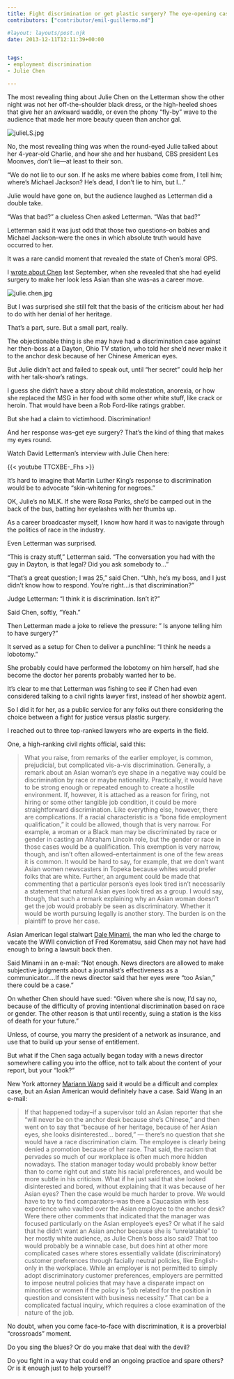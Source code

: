 ```yaml
---
title: Fight discrimination or get plastic surgery? The eye-opening case of Julie Chen
contributors: ["contributor/emil-guillermo.md"]

#layout: layouts/post.njk
date: 2013-12-11T12:11:39+00:00


tags:
- employment discrimination
- Julie Chen

---
```


The most revealing thing about Julie Chen on the Letterman show the other night
was not her off-the-shoulder black dress, or the high-heeled shoes that give her
an awkward waddle, or even the phony “fly-by” wave to the audience that made her
more beauty queen than anchor gal.

![julieLS.jpg](/uploads/julieLS.jpg)

No, the most revealing thing was when the round-eyed Julie talked about her
4-year-old Charlie, and how she and her husband, CBS president Les Moonves,
don’t lie—at least to their son.

“We do not lie to our son. If he asks me where babies come from, I tell him;
where’s Michael Jackson? He’s dead, I don’t lie to him, but I…”

Julie would have gone on, but the audience laughed as Letterman did a double
take.

“Was that bad?” a clueless Chen asked Letterman. “Was that bad?”

Letterman said it was just odd that those two questions–on babies and Michael
Jackson–were the ones in which absolute truth would have occurred to her.

It was a rare candid moment that revealed the state of Chen’s moral GPS.

I [wrote about Chen](/blog/americas-asian-fetish-frenzy-an-indian-american-wins-miss-america-and-cbss-julie-chen-reveals-a-diff/)
last September, when she revealed that she had eyelid surgery to make her look
less Asian than she was–as a career move.

![julie.chen.jpg](/uploads/julie.chen.jpg)

But I was surprised she still felt
that the basis of the criticism about her had to do with her denial of her
heritage.

That’s a part, sure. But a small part, really.

The objectionable thing is she may have had a discrimination case against her
then-boss at a Dayton, Ohio TV station, who told her she’d never make it to the
anchor desk because of her Chinese American eyes.

But Julie didn’t act and failed to speak out, until “her secret” could help her
with her talk-show’s ratings.

I guess she didn’t have a story about child molestation, anorexia, or how she
replaced the MSG in her food with some other white stuff, like crack or heroin.
That would have been a Rob Ford-like ratings grabber.

But she had a claim to victimhood. Discrimination!

And her response was–get eye surgery? That’s the kind of thing that makes my
eyes round.

Watch David Letterman’s interview with Julie Chen here:

{{< youtube TTCXBE-\_Fhs >}}

It’s hard to imagine that Martin Luther King’s response to discrimination would
be to advocate “skin-whitening for negroes.”

OK, Julie’s no MLK. If she were Rosa Parks, she’d be camped out in the back of
the bus, batting her eyelashes with her thumbs up.

As a career broadcaster myself, I know how hard it was to navigate through the
politics of race in the industry.

Even Letterman was surprised.

“This is crazy stuff,” Letterman said. “The conversation you had with the guy in
Dayton, is that legal? Did you ask somebody to…”

“That’s a great question; I was 25,” said Chen. “Uhh, he’s my boss, and I just
didn’t know how to respond. You’re right…is that discrimination?”

Judge Letterman: “I think it is discrimination. Isn’t it?”

Said Chen, softly, “Yeah.”

Then Letterman made a joke to relieve the pressure: ” Is anyone telling him to
have surgery?”

It served as a setup for Chen to deliver a punchline: “I think he needs a
lobotomy.”

She probably could have performed the lobotomy on him herself, had she become
the doctor her parents probably wanted her to be.

It’s clear to me that Letterman was fishing to see if Chen had even considered
talking to a civil rights lawyer first, instead of her showbiz agent.

So I did it for her, as a public service for any folks out there considering the
choice between a fight for justice versus plastic surgery.

I reached out to three top-ranked lawyers who are experts in the field.

One, a high-ranking civil rights official, said this:

> What you raise, from remarks of the earlier employer, is common, prejudicial,
> but complicated vis-a-vis discrimination. Generally, a remark about an Asian
> woman’s eye shape in a negative way could be discrimination by race or maybe
> nationality. Practically, it would have to be strong enough or repeated enough
> to create a hostile environment. If, however, it is attached as a reason for
> firing, not hiring or some other tangible job condition, it could be more
> straightforward discrimination. Like everything else, however, there are
> complications. If a racial characteristic is a “bona fide employment
> qualification,” it could be allowed, though that is very narrow. For example, a
> woman or a Black man may be discriminated by race or gender in casting an
> Abraham Lincoln role, but the gender or race in those cases would be a
> qualification. This exemption is very narrow, though, and isn’t often
> allowed–entertainment is one of the few areas it is common. It would be hard to
> say, for example, that we don’t want Asian women newscasters in Topeka because
> whites would prefer folks that are white.  Further, an argument could be made
> that commenting that a particular person’s eyes look tired isn’t necessarily a
> statement that natural Asian eyes look tired as a group. I would say, though,
> that such a remark explaining why an Asian woman doesn’t get the job would
> probably be seen as discriminatory. Whether it would be worth pursuing legally
> is another story. The burden is on the plaintiff to prove her case.

Asian American legal stalwart [Dale
Minami](https://www.minamitamaki.com/attorneys/daleminami/), the man who led the
charge to vacate the WWII conviction of Fred Korematsu, said Chen may not have
had enough to bring a lawsuit back then.

Said Minami in an e-mail: “Not enough. News directors are allowed to make
subjective judgments about a journalist’s effectiveness as a communicator….If
the news director said that her eyes were “too Asian,” there could be a case.”

On whether Chen should have sued: “Given where she is now, I’d say no, because
of the difficulty of proving intentional discrimination based on race or gender.
The other reason is that until recently, suing a station is the kiss of death
for your future.”

Unless, of course, you marry the president of a network as insurance, and use
that to build up your sense of entitlement.

But what if the Chen saga actually began today with a news director somewhere
calling you into the office, not to talk about the content of your report, but
your “look?”

New York attorney [Mariann Wang](https://www.cutiheckerwang.com/mariann-wang.html)
said it would be a difficult and complex case, but an Asian American would
definitely have a case. Said Wang in an e-mail:

> If that happened today–if a supervisor told an Asian reporter that she “will
> never be on the anchor desk because she’s Chinese,” and then went on to
> say that “because of her heritage, because of her Asian eyes, she
> looks disinterested… bored,” — there’s no question that she would have a
> race discrimination claim. The employee is clearly being denied a promotion
> because of her race. That said, the racism that pervades so much of our
> workplace is often much more hidden nowadays. The station manager today would
> probably know better than to come right out and state his racial preferences,
> and would be more subtle in his criticism. What if he just said that she
> looked disinterested and bored, without explaining that it was because of her
> Asian eyes? Then the case would be much harder to prove. We would have to try
> to find comparators–was there a Caucasian with less experience who vaulted
> over the Asian employee to the anchor desk? Were there other comments that
> indicated that the manager was focused particularly on the Asian employee’s
> eyes? Or what if he said that he didn’t want an Asian anchor because she is
> “unrelatable” to her mostly white audience, as Julie Chen’s boss also said?
> That too would probably be a winnable case, but does hint at other more
> complicated cases where stores essentially validate (discriminatory) customer
> preferences through facially neutral policies, like English-only in the
> workplace.   While an employer is not permitted to simply adopt discriminatory
> customer preferences, employers are permitted to impose neutral policies that
> may have a disparate impact on minorities or women if the policy is “job
> related for the position in question and consistent with business necessity.”
> That can be a complicated factual inquiry, which requires a close examination
> of the nature of the job.

No doubt, when you come face-to-face with discrimination, it is a proverbial
“crossroads” moment.

Do you sing the blues? Or do you make that deal with the devil?

Do you fight in a way that could end an ongoing practice and spare others? Or is
it enough just to help yourself?
